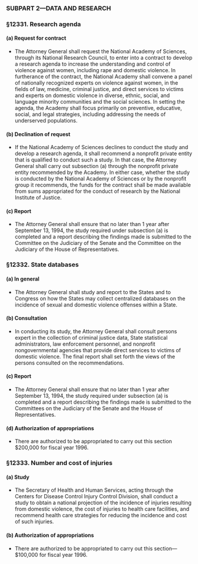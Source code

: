 ### SUBPART 2—DATA AND RESEARCH

### §12331. Research agenda
#### (a) Request for contract
* The Attorney General shall request the National Academy of Sciences, through its National Research Council, to enter into a contract to develop a research agenda to increase the understanding and control of violence against women, including rape and domestic violence. In furtherance of the contract, the National Academy shall convene a panel of nationally recognized experts on violence against women, in the fields of law, medicine, criminal justice, and direct services to victims and experts on domestic violence in diverse, ethnic, social, and language minority communities and the social sciences. In setting the agenda, the Academy shall focus primarily on preventive, educative, social, and legal strategies, including addressing the needs of underserved populations.

#### (b) Declination of request
* If the National Academy of Sciences declines to conduct the study and develop a research agenda, it shall recommend a nonprofit private entity that is qualified to conduct such a study. In that case, the Attorney General shall carry out subsection (a) through the nonprofit private entity recommended by the Academy. In either case, whether the study is conducted by the National Academy of Sciences or by the nonprofit group it recommends, the funds for the contract shall be made available from sums appropriated for the conduct of research by the National Institute of Justice.

#### (c) Report
* The Attorney General shall ensure that no later than 1 year after September 13, 1994, the study required under subsection (a) is completed and a report describing the findings made is submitted to the Committee on the Judiciary of the Senate and the Committee on the Judiciary of the House of Representatives.

### §12332. State databases
#### (a) In general
* The Attorney General shall study and report to the States and to Congress on how the States may collect centralized databases on the incidence of sexual and domestic violence offenses within a State.

#### (b) Consultation
* In conducting its study, the Attorney General shall consult persons expert in the collection of criminal justice data, State statistical administrators, law enforcement personnel, and nonprofit nongovernmental agencies that provide direct services to victims of domestic violence. The final report shall set forth the views of the persons consulted on the recommendations.

#### (c) Report
* The Attorney General shall ensure that no later than 1 year after September 13, 1994, the study required under subsection (a) is completed and a report describing the findings made is submitted to the Committees on the Judiciary of the Senate and the House of Representatives.

#### (d) Authorization of appropriations
* There are authorized to be appropriated to carry out this section $200,000 for fiscal year 1996.

### §12333. Number and cost of injuries
#### (a) Study
* The Secretary of Health and Human Services, acting through the Centers for Disease Control Injury Control Division, shall conduct a study to obtain a national projection of the incidence of injuries resulting from domestic violence, the cost of injuries to health care facilities, and recommend health care strategies for reducing the incidence and cost of such injuries.

#### (b) Authorization of appropriations
* There are authorized to be appropriated to carry out this section—$100,000 for fiscal year 1996.